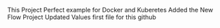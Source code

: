 This Project Perfect example for Docker and Kuberetes
Added the New Flow Project
Updated Values
first file for this github
